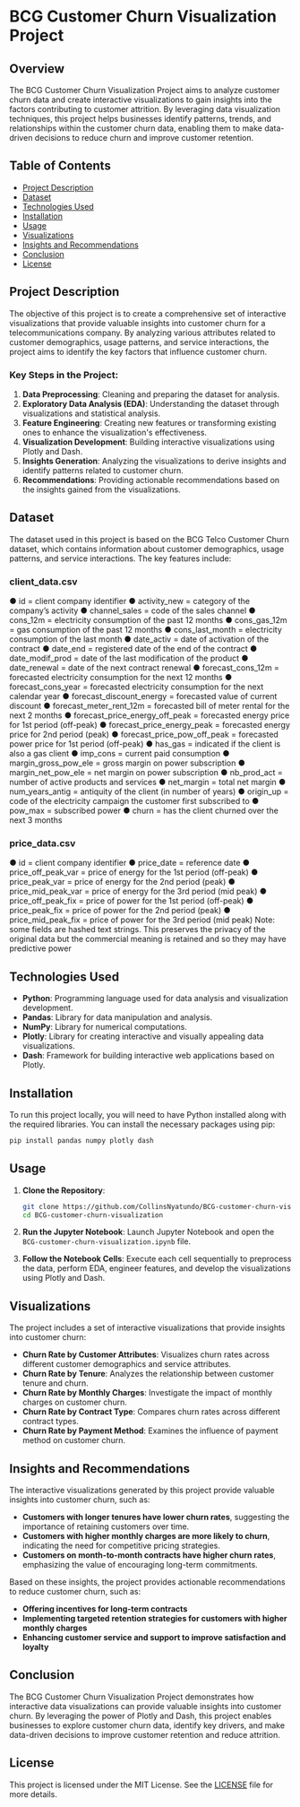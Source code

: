 # BCG Customer Churn Visualization Project

## Overview

The BCG Customer Churn Visualization Project aims to analyze customer churn data and create interactive visualizations to gain insights into the factors contributing to customer attrition. By leveraging data visualization techniques, this project helps businesses identify patterns, trends, and relationships within the customer churn data, enabling them to make data-driven decisions to reduce churn and improve customer retention.

## Table of Contents

- [Project Description](#project-description)
- [Dataset](#dataset)
- [Technologies Used](#technologies-used)
- [Installation](#installation)
- [Usage](#usage)
- [Visualizations](#visualizations)
- [Insights and Recommendations](#insights-and-recommendations)
- [Conclusion](#conclusion)
- [License](#license)

## Project Description

The objective of this project is to create a comprehensive set of interactive visualizations that provide valuable insights into customer churn for a telecommunications company. By analyzing various attributes related to customer demographics, usage patterns, and service interactions, the project aims to identify the key factors that influence customer churn.

### Key Steps in the Project:

1. **Data Preprocessing**: Cleaning and preparing the dataset for analysis.
2. **Exploratory Data Analysis (EDA)**: Understanding the dataset through visualizations and statistical analysis.
3. **Feature Engineering**: Creating new features or transforming existing ones to enhance the visualization's effectiveness.
4. **Visualization Development**: Building interactive visualizations using Plotly and Dash.
5. **Insights Generation**: Analyzing the visualizations to derive insights and identify patterns related to customer churn.
6. **Recommendations**: Providing actionable recommendations based on the insights gained from the visualizations.

## Dataset

The dataset used in this project is based on the BCG Telco Customer Churn dataset, which contains information about customer demographics, usage patterns, and service interactions. The key features include:

### client_data.csv
● id = client company identifier
● activity_new = category of the company’s activity
● channel_sales = code of the sales channel
● cons_12m = electricity consumption of the past 12 months
● cons_gas_12m = gas consumption of the past 12 months
● cons_last_month = electricity consumption of the last month
● date_activ = date of activation of the contract
● date_end = registered date of the end of the contract
● date_modif_prod = date of the last modification of the product
● date_renewal = date of the next contract renewal
● forecast_cons_12m = forecasted electricity consumption for the next 12 months
● forecast_cons_year = forecasted electricity consumption for the next calendar year
● forecast_discount_energy = forecasted value of current discount
● forecast_meter_rent_12m = forecasted bill of meter rental for the next 2 months
● forecast_price_energy_off_peak = forecasted energy price for 1st period (off-peak)
● forecast_price_energy_peak = forecasted energy price for 2nd period (peak)
● forecast_price_pow_off_peak = forecasted power price for 1st period (off-peak)
● has_gas = indicated if the client is also a gas client
● imp_cons = current paid consumption
● margin_gross_pow_ele = gross margin on power subscription
● margin_net_pow_ele = net margin on power subscription
● nb_prod_act = number of active products and services
● net_margin = total net margin
● num_years_antig = antiquity of the client (in number of years)
● origin_up = code of the electricity campaign the customer first subscribed to
● pow_max = subscribed power
● churn = has the client churned over the next 3 months

### price_data.csv
● id = client company identifier
● price_date = reference date
● price_off_peak_var = price of energy for the 1st period (off-peak)
● price_peak_var = price of energy for the 2nd period (peak)
● price_mid_peak_var = price of energy for the 3rd period (mid peak)
● price_off_peak_fix = price of power for the 1st period (off-peak)
● price_peak_fix = price of power for the 2nd period (peak)
● price_mid_peak_fix = price of power for the 3rd period (mid peak)
Note: some fields are hashed text strings. This preserves the privacy of the original data but the 
commercial meaning is retained and so they may have predictive power

## Technologies Used

- **Python**: Programming language used for data analysis and visualization development.
- **Pandas**: Library for data manipulation and analysis.
- **NumPy**: Library for numerical computations.
- **Plotly**: Library for creating interactive and visually appealing data visualizations.
- **Dash**: Framework for building interactive web applications based on Plotly.

## Installation

To run this project locally, you will need to have Python installed along with the required libraries. You can install the necessary packages using pip:

```bash
pip install pandas numpy plotly dash
```

## Usage

1. **Clone the Repository**:
   ```bash
   git clone https://github.com/CollinsNyatundo/BCG-customer-churn-visualization.git
   cd BCG-customer-churn-visualization
   ```

2. **Run the Jupyter Notebook**:
   Launch Jupyter Notebook and open the `BCG-customer-churn-visualization.ipynb` file.

3. **Follow the Notebook Cells**:
   Execute each cell sequentially to preprocess the data, perform EDA, engineer features, and develop the visualizations using Plotly and Dash.

## Visualizations

The project includes a set of interactive visualizations that provide insights into customer churn:

- **Churn Rate by Customer Attributes**: Visualizes churn rates across different customer demographics and service attributes.
- **Churn Rate by Tenure**: Analyzes the relationship between customer tenure and churn.
- **Churn Rate by Monthly Charges**: Investigate the impact of monthly charges on customer churn.
- **Churn Rate by Contract Type**: Compares churn rates across different contract types.
- **Churn Rate by Payment Method**: Examines the influence of payment method on customer churn.

## Insights and Recommendations

The interactive visualizations generated by this project provide valuable insights into customer churn, such as:

- **Customers with longer tenures have lower churn rates**, suggesting the importance of retaining customers over time.
- **Customers with higher monthly charges are more likely to churn**, indicating the need for competitive pricing strategies.
- **Customers on month-to-month contracts have higher churn rates**, emphasizing the value of encouraging long-term commitments.

Based on these insights, the project provides actionable recommendations to reduce customer churn, such as:

- **Offering incentives for long-term contracts**
- **Implementing targeted retention strategies for customers with higher monthly charges**
- **Enhancing customer service and support to improve satisfaction and loyalty**

## Conclusion

The BCG Customer Churn Visualization Project demonstrates how interactive data visualizations can provide valuable insights into customer churn. By leveraging the power of Plotly and Dash, this project enables businesses to explore customer churn data, identify key drivers, and make data-driven decisions to improve customer retention and reduce attrition.

## License

This project is licensed under the MIT License. See the [LICENSE](LICENSE) file for more details.
